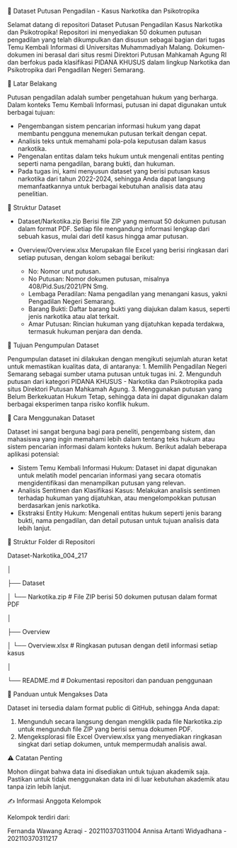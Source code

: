 📄 Dataset Putusan Pengadilan - Kasus Narkotika dan Psikotropika
  
  Selamat datang di repositori Dataset Putusan Pengadilan Kasus Narkotika dan Psikotropika!
  Repositori ini menyediakan 50 dokumen putusan pengadilan yang telah dikumpulkan dan disusun sebagai bagian dari tugas Temu Kembali Informasi di Universitas Muhammadiyah Malang. Dokumen-dokumen ini berasal dari   situs resmi Direktori Putusan Mahkamah Agung RI dan berfokus pada klasifikasi PIDANA KHUSUS dalam lingkup Narkotika dan Psikotropika dari Pengadilan Negeri Semarang.

🌟 Latar Belakang
  
  Putusan pengadilan adalah sumber pengetahuan hukum yang berharga. Dalam konteks Temu Kembali Informasi, putusan ini dapat digunakan untuk berbagai tujuan:
 - Pengembangan sistem pencarian informasi hukum yang dapat membantu pengguna menemukan putusan terkait dengan cepat.
 - Analisis teks untuk memahami pola-pola keputusan dalam kasus narkotika.
 - Pengenalan entitas dalam teks hukum untuk mengenali entitas penting seperti nama pengadilan, barang bukti, dan hukuman.
 - Pada tugas ini, kami menyusun dataset yang berisi putusan kasus narkotika dari tahun 2022-2024, sehingga Anda dapat langsung memanfaatkannya untuk berbagai kebutuhan analisis data atau penelitian.

📁 Struktur Dataset
- Dataset/Narkotika.zip
   Berisi file ZIP yang memuat 50 dokumen putusan dalam format PDF. Setiap file mengandung informasi lengkap dari sebuah kasus, mulai dari detil kasus hingga amar putusan.

- Overview/Overview.xlsx
   Merupakan file Excel yang berisi ringkasan dari setiap putusan, dengan kolom sebagai berikut:
   - No: Nomor urut putusan.
   - No Putusan: Nomor dokumen putusan, misalnya 408/Pid.Sus/2021/PN Smg.
   - Lembaga Peradilan: Nama pengadilan yang menangani kasus, yakni Pengadilan Negeri Semarang.
   - Barang Bukti: Daftar barang bukti yang diajukan dalam kasus, seperti jenis narkotika atau alat terkait.
   - Amar Putusan: Rincian hukuman yang dijatuhkan kepada terdakwa, termasuk hukuman penjara dan denda.
  
🎯 Tujuan Pengumpulan Dataset
  
  Pengumpulan dataset ini dilakukan dengan mengikuti sejumlah aturan ketat untuk memastikan kualitas data, di antaranya:
    1. Memilih Pengadilan Negeri Semarang sebagai sumber utama putusan untuk tugas ini.
    2. Mengunduh putusan dari kategori PIDANA KHUSUS - Narkotika dan Psikotropika pada situs Direktori Putusan Mahkamah Agung.
    3. Menggunakan putusan yang Belum Berkekuatan Hukum Tetap, sehingga data ini dapat digunakan dalam berbagai eksperimen tanpa risiko konflik hukum.
    
🚀 Cara Menggunakan Dataset
  
  Dataset ini sangat berguna bagi para peneliti, pengembang sistem, dan mahasiswa yang ingin memahami lebih dalam tentang teks hukum atau sistem pencarian informasi dalam konteks hukum. Berikut adalah beberapa     aplikasi potensial:

  - Sistem Temu Kembali Informasi Hukum: Dataset ini dapat digunakan untuk melatih model pencarian informasi yang secara otomatis mengidentifikasi dan menampilkan putusan yang relevan.
  - Analisis Sentimen dan Klasifikasi Kasus: Melakukan analisis sentimen terhadap hukuman yang dijatuhkan, atau mengelompokkan putusan berdasarkan jenis narkotika.
  - Ekstraksi Entity Hukum: Mengenali entitas hukum seperti jenis barang bukti, nama pengadilan, dan detail putusan untuk tujuan analisis data lebih lanjut.
    
📑 Struktur Folder di Repositori

  Dataset-Narkotika_004_217
  
  │
  
  ├── Dataset
  
  │   └── Narkotika.zip           # File ZIP berisi 50 dokumen putusan dalam format PDF
  
  │
  
  ├── Overview
  
  │   └── Overview.xlsx           # Ringkasan putusan dengan detil informasi setiap kasus
  
  │
  
  └── README.md                   # Dokumentasi repositori dan panduan penggunaan
  
📌 Panduan untuk Mengakses Data
  
  Dataset ini tersedia dalam format public di GitHub, sehingga Anda dapat:
 1. Mengunduh secara langsung dengan mengklik pada file Narkotika.zip untuk mengunduh file ZIP yang berisi semua dokumen PDF.
 2. Mengeksplorasi file Excel Overview.xlsx yang menyediakan ringkasan singkat dari setiap dokumen, untuk mempermudah analisis awal.
    
⚠️ Catatan Penting

Mohon diingat bahwa data ini disediakan untuk tujuan akademik saja. Pastikan untuk tidak menggunakan data ini di luar kebutuhan akademik atau tanpa izin lebih lanjut.

✍️ Informasi Anggota Kelompok

Kelompok terdiri dari:

Fernanda Wawang Azraqi - 202110370311004
Annisa Artanti Widyadhana - 202110370311217
